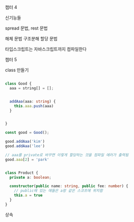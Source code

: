 챕터 4

신기능들

spread 문법, rest 문법

해체 문법
구조분해 할당 문법

타입스크립트는 자바스크립트까지 컴파일한다

챕터 5

class 만들기

```ts

class Good {
  aaa = string[] = [];


  addAaa(aaa: string) {
    this.aaa.push(aaa)
  }


}

const good = Good();

good.addAaa('kim')
good.addAaa('lee')

// aaa를 private로 바꾸면 이렇게 할당하는 것을 컴파일 에러가 출력됨
good.aaa[2] = 'park'


class Product {
  private a: boolean;

  constructor(public name: string, public fee: number) {
    // public에 있는 애들은 a랑 같은 스코프에 위치함
    this.a = true
  }
}

```

상속

```ts

```
